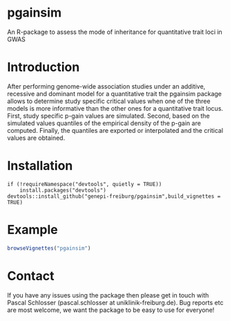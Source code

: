 # pgainsim
An R-package to assess the mode of inheritance for quantitative trait loci in GWAS

# Introduction

After performing genome-wide association studies under an additive, recessive and
dominant model for a quantitative trait the pgainsim package allows 
to determine study specific critical values when one of the three models
is more informative than the other ones for a quantitative trait locus.
First, study specific p-gain values are simulated. Second, based on the
simulated values quantiles of the empirical density of the p-gain are computed.
Finally, the quantiles are exported or interpolated and the critical values are obtained.

# Installation
```
if (!requireNamespace("devtools", quietly = TRUE))
    install.packages("devtools")
devtools::install_github("genepi-freiburg/pgainsim",build_vignettes = TRUE)
```

# Example
```R
browseVignettes("pgainsim")
```

# Contact
If you have any issues using the package then please get in touch with Pascal Schlosser (pascal.schlosser at uniklinik-freiburg.de).
Bug reports etc are most welcome, we want the package to be easy to use for everyone!